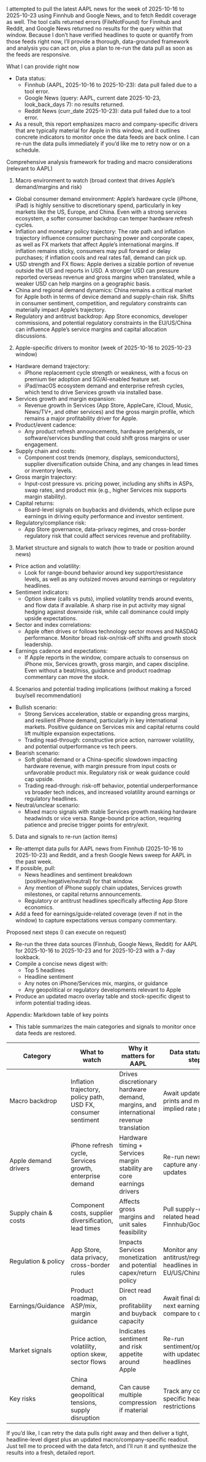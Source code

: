 I attempted to pull the latest AAPL news for the week of 2025-10-16 to 2025-10-23 using Finnhub and Google News, and to fetch Reddit coverage as well. The tool calls returned errors (FileNotFound) for Finnhub and Reddit, and Google News returned no results for the query within that window. Because I don’t have verified headlines to quote or quantify from those feeds right now, I’ll provide a thorough, data-grounded framework and analysis you can act on, plus a plan to re-run the data pull as soon as the feeds are responsive.

What I can provide right now
- Data status:
  - Finnhub (AAPL, 2025-10-16 to 2025-10-23): data pull failed due to a tool error.
  - Google News (query: AAPL, current date 2025-10-23, look_back_days 7): no results returned.
  - Reddit News (curr_date 2025-10-23): data pull failed due to a tool error.
- As a result, this report emphasizes macro and company-specific drivers that are typically material for Apple in this window, and it outlines concrete indicators to monitor once the data feeds are back online. I can re-run the data pulls immediately if you’d like me to retry now or on a schedule.

Comprehensive analysis framework for trading and macro considerations (relevant to AAPL)
1) Macro environment to watch (broad context that drives Apple’s demand/margins and risk)
- Global consumer demand environment: Apple’s hardware cycle (iPhone, iPad) is highly sensitive to discretionary spend, particularly in key markets like the US, Europe, and China. Even with a strong services ecosystem, a softer consumer backdrop can temper hardware refresh cycles.
- Inflation and monetary policy trajectory: The rate path and inflation trajectory influence consumer purchasing power and corporate capex, as well as FX markets that affect Apple’s international margins. If inflation remains sticky, consumers may pull forward or delay purchases; if inflation cools and real rates fall, demand can pick up.
- USD strength and FX flows: Apple derives a sizable portion of revenue outside the US and reports in USD. A stronger USD can pressure reported overseas revenue and gross margins when translated, while a weaker USD can help margins on a geographic basis.
- China and regional demand dynamics: China remains a critical market for Apple both in terms of device demand and supply-chain risk. Shifts in consumer sentiment, competition, and regulatory constraints can materially impact Apple’s trajectory.
- Regulatory and antitrust backdrop: App Store economics, developer commissions, and potential regulatory constraints in the EU/US/China can influence Apple’s service margins and capital allocation discussions.

2) Apple-specific drivers to monitor (week of 2025-10-16 to 2025-10-23 window)
- Hardware demand trajectory:
  - iPhone replacement cycle strength or weakness, with a focus on premium tier adoption and 5G/AI-enabled feature set.
  - iPad/macOS ecosystem demand and enterprise refresh cycles, which tend to drive Services growth via installed base.
- Services growth and margin expansion:
  - Revenue growth in Services (App Store, AppleCare, iCloud, Music, News/TV+, and other services) and the gross margin profile, which remains a major profitability driver for Apple.
- Product/event cadence:
  - Any product refresh announcements, hardware peripherals, or software/services bundling that could shift gross margins or user engagement.
- Supply chain and costs:
  - Component cost trends (memory, displays, semiconductors), supplier diversification outside China, and any changes in lead times or inventory levels.
- Gross margin trajectory:
  - Input-cost pressure vs. pricing power, including any shifts in ASPs, swap rates, and product mix (e.g., higher Services mix supports margin stability).
- Capital returns:
  - Board-level signals on buybacks and dividends, which eclipse pure earnings in driving equity performance and investor sentiment.
- Regulatory/compliance risk:
  - App Store governance, data-privacy regimes, and cross-border regulatory risk that could affect services revenue and profitability.

3) Market structure and signals to watch (how to trade or position around news)
- Price action and volatility:
  - Look for range-bound behavior around key support/resistance levels, as well as any outsized moves around earnings or regulatory headlines.
- Sentiment indicators:
  - Option skew (calls vs puts), implied volatility trends around events, and flow data if available. A sharp rise in put activity may signal hedging against downside risk, while call dominance could imply upside expectations.
- Sector and index correlations:
  - Apple often drives or follows technology sector moves and NASDAQ performance. Monitor broad risk-on/risk-off shifts and growth stock leadership.
- Earnings cadence and expectations:
  - If Apple reports in the window, compare actuals to consensus on iPhone mix, Services growth, gross margin, and capex discipline. Even without a beat/miss, guidance and product roadmap commentary can move the stock.

4) Scenarios and potential trading implications (without making a forced buy/sell recommendation)
- Bullish scenario:
  - Strong Services acceleration, stable or expanding gross margins, and resilient iPhone demand, particularly in key international markets. Positive guidance on Services mix and capital returns could lift multiple expansion expectations.
  - Trading read-through: constructive price action, narrower volatility, and potential outperformance vs tech peers.
- Bearish scenario:
  - Soft global demand or a China-specific slowdown impacting hardware revenue, with margin pressure from input costs or unfavorable product mix. Regulatory risk or weak guidance could cap upside.
  - Trading read-through: risk-off behavior, potential underperformance vs broader tech indices, and increased volatility around earnings or regulatory headlines.
- Neutral/unclear scenario:
  - Mixed macro signals with stable Services growth masking hardware headwinds or vice versa. Range-bound price action, requiring patience and precise trigger points for entry/exit.

5) Data and signals to re-run (action items)
- Re-attempt data pulls for AAPL news from Finnhub (2025-10-16 to 2025-10-23) and Reddit, and a fresh Google News sweep for AAPL in the past week.
- If possible, pull:
  - News headlines and sentiment breakdown (positive/negative/neutral) for that window.
  - Any mention of iPhone supply chain updates, Services growth milestones, or capital returns announcements.
  - Regulatory or antitrust headlines specifically affecting App Store economics.
- Add a feed for earnings/guide-related coverage (even if not in the window) to capture expectations versus company commentary.

Proposed next steps (I can execute on request)
- Re-run the three data sources (Finnhub, Google News, Reddit) for AAPL for 2025-10-16 to 2025-10-23 and for 2025-10-23 with a 7-day lookback.
- Compile a concise news digest with:
  - Top 5 headlines
  - Headline sentiment
  - Any notes on iPhone/Services mix, margins, or guidance
  - Any geopolitical or regulatory developments relevant to Apple
- Produce an updated macro overlay table and stock-specific digest to inform potential trading ideas.

Appendix: Markdown table of key points
- This table summarizes the main categories and signals to monitor once data feeds are restored.

| Category | What to watch | Why it matters for AAPL | Data status / Next steps |
|---|---|---|---|
| Macro backdrop | Inflation trajectory, policy path, USD FX, consumer sentiment | Drives discretionary hardware demand, margins, and international revenue translation | Await updated macro prints and market-implied rate path |
| Apple demand drivers | iPhone refresh cycle, Services growth, enterprise demand | Hardware timing + Services margin stability are core earnings drivers | Re-run news feeds to capture any cadence updates |
| Supply chain & costs | Component costs, supplier diversification, lead times | Affects gross margins and unit sales feasibility | Pull supply-chain-related headlines from Finnhub/Google/Reddit |
| Regulation & policy | App Store, data privacy, cross-border rules | Impacts Services monetization and potential capex/return policy | Monitor any antitrust/regulatory headlines in EU/US/China |
| Earnings/Guidance | Product roadmap, ASP/mix, margin guidance | Direct read on profitability and buyback capacity | Await final data from next earnings cycle; compare to consensus |
| Market signals | Price action, volatility, option skew, sector flows | Indicates sentiment and risk appetite around Apple | Re-run sentiment/option data with updated headlines |
| Key risks | China demand, geopolitical tensions, supply disruption | Can cause multiple compression if material | Track any country-specific headlines or restrictions |

If you’d like, I can retry the data pulls right away and then deliver a tight, headline-level digest plus an updated macro/company-specific readout. Just tell me to proceed with the data fetch, and I’ll run it and synthesize the results into a fresh, detailed report.